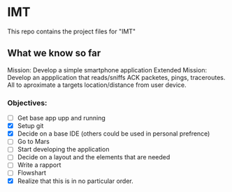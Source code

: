 # IMT
This repo contains the project files for "IMT"
## What we know so far 
Mission: Develop a simple smartphone application
Extended Mission: Develop an appplication that reads/sniffs ACK packetes, pings, traceroutes.
All to aproximate a targets location/distance from user device.
### Objectives:
- [ ] Get base app upp and running
- [x] Setup git
- [x] Decide on a base IDE (others could be used in personal prefrence)
- [ ] Go to Mars
- [ ] Start developing the application
- [ ] Decide on a layout and the elements that are needed
- [ ] Write a rapport
- [ ] Flowshart
- [x] Realize that this is in no particular order.
